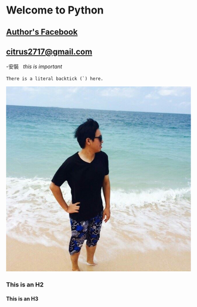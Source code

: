 # Welcome to Python 

## [Author's Facebook](https://www.facebook.com/chen.han.3597 "title")
## <citrus2717@gmail.com>

-安裝 
   *this is important*
  
  ``There is a literal backtick (`) here.``
  
  ![Author](author.jpg)
  

### This is an H2

#### This is an H3
